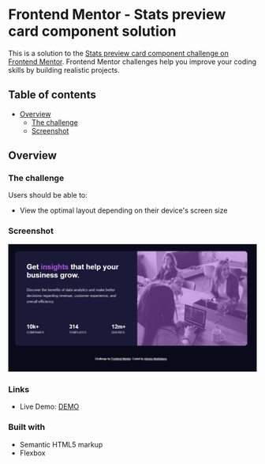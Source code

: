 # Frontend Mentor - Stats preview card component solution

This is a solution to the [Stats preview card component challenge on Frontend Mentor](https://www.frontendmentor.io/challenges/stats-preview-card-component-8JqbgoU62). Frontend Mentor challenges help you improve your coding skills by building realistic projects. 

## Table of contents

- [Overview](#overview)
  - [The challenge](#the-challenge)
  - [Screenshot](#screenshot)

## Overview

### The challenge

Users should be able to:

- View the optimal layout depending on their device's screen size

### Screenshot

![](./screenshot.PNG)


### Links

- Live Demo: [DEMO](https://happy-ramanujan-728d29.netlify.app/)


### Built with

- Semantic HTML5 markup
- Flexbox
